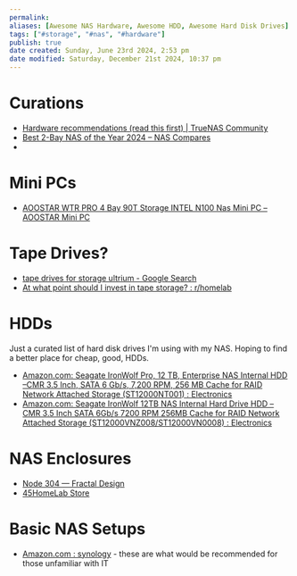 ```yaml
---
permalink:
aliases: [Awesome NAS Hardware, Awesome HDD, Awesome Hard Disk Drives]
tags: ["#storage", "#nas", "#hardware"]
publish: true
date created: Sunday, June 23rd 2024, 2:53 pm
date modified: Saturday, December 21st 2024, 10:37 pm
---
```


# Curations

- [Hardware recommendations (read this first) | TrueNAS Community](https://www.truenas.com/community/threads/hardware-recommendations-read-this-first.23069/)
- [Best 2-Bay NAS of the Year 2024 – NAS Compares](https://nascompares.com/guide/best-2-bay-nas-of-the-year-2024/)
- 

# Mini PCs

- [AOOSTAR WTR PRO 4 Bay 90T Storage INTEL N100 Nas Mini PC – AOOSTAR Mini PC](https://aoostar.com/products/aoostar-n9e-intel-n100-mini-pc4c-4t-up-to-3-4ghz-with-w11-home-8-16gb-ddr4-3200mhz-ram-256-512gb-m-2-2280-nvme-ssd)

# Tape Drives?

- [tape drives for storage ultrium - Google Search](https://www.google.com/search?q=tape+drives+for+storage+ultrium&sca_esv=57f9460924032889&sca_upv=1&ei=DKPkZtLIJqbep84PzdDK8QY&oq=tape+drives+for+storage+ultrium&gs_lp=EhNtb2JpbGUtZ3dzLXdpei1zZXJwIh90YXBlIGRyaXZlcyBmb3Igc3RvcmFnZSB1bHRyaXVtMgUQIRigATIFECEYoAEyBRAhGKABSIwXUPkJWJsVcAF4AZABAJgB1gGgAfgIqgEFMC42LjK4AQPIAQD4AQGYAgmgAr8JwgIKEAAYsAMY1gQYR8ICBhAAGBYYHsICCBAAGBYYHhgPwgIKEAAYFhgKGB4YD8ICCxAAGIAEGIYDGIoFwgIFECEYqwLCAgcQIRigARgKmAMAiAYBkAYIkgcFMS42LjKgB5Ui&sclient=mobile-gws-wiz-serp "tape drives for storage ultrium - Google Search")
- [At what point should I invest in tape storage? : r/homelab](https://www.reddit.com/r/homelab/comments/14xlu12/at_what_point_should_i_invest_in_tape_storage/ "At what point should I invest in tape storage? : r/homelab")

# HDDs

Just a curated list of hard disk drives I'm using with my NAS.  Hoping to find a better place for cheap, good, HDDs.

- [Amazon.com: Seagate IronWolf Pro, 12 TB, Enterprise NAS Internal HDD –CMR 3.5 Inch, SATA 6 Gb/s, 7,200 RPM, 256 MB Cache for RAID Network Attached Storage (ST12000NT001) : Electronics](https://www.amazon.com/dp/B0B94KSFTH/ref=twister_B0CZJDKFR1?_encoding=UTF8&th=1)
- [Amazon.com: Seagate IronWolf 12TB NAS Internal Hard Drive HDD – CMR 3.5 Inch SATA 6Gb/s 7200 RPM 256MB Cache for RAID Network Attached Storage (ST12000VNZ008/ST12000VN0008) : Electronics](https://www.amazon.com/dp/B084ZTSMWF?th=1) 

# NAS Enclosures

- [Node 304 — Fractal Design](https://www.fractal-design.com/products/cases/node/node-304/black/) 
- [45HomeLab Store](https://store.45homelab.com/#enterprise-drives-hdds) 

# Basic NAS Setups

- [Amazon.com : synology](https://www.amazon.com/synology/s?k=synology) - these are what would be recommended for those unfamiliar with IT